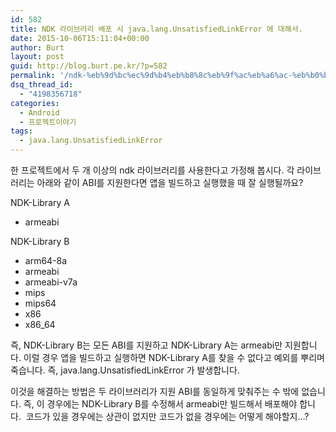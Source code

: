 ```yaml
---
id: 582
title: NDK 라이브러리 배포 시 java.lang.UnsatisfiedLinkError 에 대해서.
date: 2015-10-06T15:11:04+00:00
author: Burt
layout: post
guid: http://blog.burt.pe.kr/?p=582
permalink: '/ndk-%eb%9d%bc%ec%9d%b4%eb%b8%8c%eb%9f%ac%eb%a6%ac-%eb%b0%b0%ed%8f%ac-%ec%8b%9c-java-lang-unsatisfiedlinkerror-%ec%97%90-%eb%8c%80%ed%95%b4%ec%84%9c/'
dsq_thread_id:
  - "4198356718"
categories:
  - Android
  - 프로젝트이야기
tags:
  - java.lang.UnsatisfiedLinkError
---
```

한 프로젝트에서 두 개 이상의 ndk 라이브러리를 사용한다고 가정해 봅시다. 각 라이브러리는 아래와 같이 ABI를 지원한다면 앱을 빌드하고 실행했을 때 잘 실행될까요?

NDK-Library A

  * armeabi

NDK-Library B

  * arm64-8a
  * armeabi
  * armeabi-v7a
  * mips
  * mips64
  * x86
  * x86_64

즉, NDK-Library B는 모든 ABI를 지원하고 NDK-Library A는 armeabi만 지원합니다. 이럴 경우 앱을 빌드하고 실행하면 NDK-Library A를 찾을 수 없다고 예외를 뿌리며 죽습니다. 즉, java.lang.UnsatisfiedLinkError 가 발생합니다.

이것을 해결하는 방법은 두 라이브러리가 지원 ABI를 동일하게 맞춰주는 수 밖에 없습니다. 즉, 이 경우에는 NDK-Library B를 수정해서 armeabi만 빌드해서 배포해야 합니다.  코드가 있을 경우에는 상관이 없지만 코드가 없을 경우에는 어떻게 해야할지&#8230;?

&nbsp;